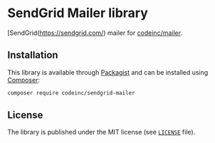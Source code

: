 # SendGrid Mailer library

[SendGrid(https://sendgrid.com/) mailer for [codeinc/mailer](https://github.com/CodeIncHQ/Mailer).

## Installation

This library is available through [Packagist](https://packagist.org/packages/codeinc/aws-ses-mailer) and can be installed using [Composer](https://getcomposer.org/): 

```bash
composer require codeinc/sendgrid-mailer
```


## License

The library is published under the MIT license (see [`LICENSE`](LICENSE) file).